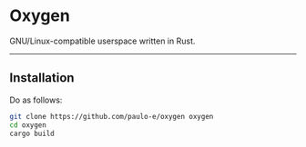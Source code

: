 # Oxygen
GNU/Linux-compatible userspace written in Rust.

---

## Installation

Do as follows:
``` sh
git clone https://github.com/paulo-e/oxygen oxygen
cd oxygen
cargo build
```

